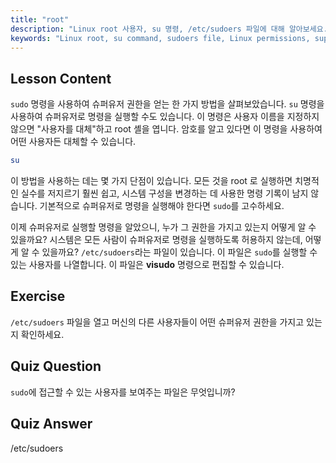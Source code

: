 ```yaml
---
title: "root"
description: "Linux root 사용자, su 명령, /etc/sudoers 파일에 대해 알아보세요. 이 초보자 가이드를 통해 Linux 의 슈퍼유저 접근 및 권한을 이해하세요."
keywords: "Linux root, su command, sudoers file, Linux permissions, superuser, Linux tutorial, beginner guide"
---
```


## Lesson Content

`sudo` 명령을 사용하여 슈퍼유저 권한을 얻는 한 가지 방법을 살펴보았습니다. `su` 명령을 사용하여 슈퍼유저로 명령을 실행할 수도 있습니다. 이 명령은 사용자 이름을 지정하지 않으면 "사용자를 대체"하고 root 셸을 엽니다. 암호를 알고 있다면 이 명령을 사용하여 어떤 사용자든 대체할 수 있습니다.

```bash
su
```

이 방법을 사용하는 데는 몇 가지 단점이 있습니다. 모든 것을 root 로 실행하면 치명적인 실수를 저지르기 훨씬 쉽고, 시스템 구성을 변경하는 데 사용한 명령 기록이 남지 않습니다. 기본적으로 슈퍼유저로 명령을 실행해야 한다면 `sudo`를 고수하세요.

이제 슈퍼유저로 실행할 명령을 알았으니, 누가 그 권한을 가지고 있는지 어떻게 알 수 있을까요? 시스템은 모든 사람이 슈퍼유저로 명령을 실행하도록 허용하지 않는데, 어떻게 알 수 있을까요? `/etc/sudoers`라는 파일이 있습니다. 이 파일은 `sudo`를 실행할 수 있는 사용자를 나열합니다. 이 파일은 **visudo** 명령으로 편집할 수 있습니다.

## Exercise

`/etc/sudoers` 파일을 열고 머신의 다른 사용자들이 어떤 슈퍼유저 권한을 가지고 있는지 확인하세요.

## Quiz Question

`sudo`에 접근할 수 있는 사용자를 보여주는 파일은 무엇입니까?

## Quiz Answer

/etc/sudoers
